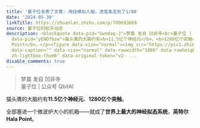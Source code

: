```yaml
---
title: '量子位发表了文章: 用硅模拟人脑，进度条走到了1/80'
date: '2024-05-30'
linkTitle: https://zhuanlan.zhihu.com/p/700693669
source: 量子位的知乎动态
description: <blockquote data-pid="Gwndaq-J">梦晨 发自 凹非寺<br>量子位 | 公众号 QbitAI</blockquote><p
  data-pid="yENDfbzw">猫头鹰的大脑约有<b>11.5亿个神经元</b>、<b>1280亿个突触</b>。</p><p data-pid="puPfkJft">全部塞进一个微波炉大小的机箱——就成了<b>世界上最大的神经拟态系统</b>，<b>英特尔Hala
  Point</b>。</p><figure data-size="normal"><img src="https://pic1.zhimg.com/v2-7a90da3112d54a762dfbaa93100b198c.jpg"
  data-caption="" data-size="normal" data-rawwidth="1080" data-rawheight="439" class="origin_image
  zh-lightbox-thumb" data-original-token="v2- ...
disable_comments: true
---
```

<blockquote data-pid="Gwndaq-J">梦晨 发自 凹非寺<br>量子位 | 公众号 QbitAI</blockquote><p data-pid="yENDfbzw">猫头鹰的大脑约有<b>11.5亿个神经元</b>、<b>1280亿个突触</b>。</p><p data-pid="puPfkJft">全部塞进一个微波炉大小的机箱——就成了<b>世界上最大的神经拟态系统</b>，<b>英特尔Hala Point</b>。</p><figure data-size="normal"><img src="https://pic1.zhimg.com/v2-7a90da3112d54a762dfbaa93100b198c.jpg" data-caption="" data-size="normal" data-rawwidth="1080" data-rawheight="439" class="origin_image zh-lightbox-thumb" data-original-token="v2- ...